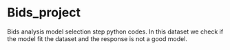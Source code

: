 # Bids_project
Bids analysis model selection step python codes. In this dataset we check if the model fit the dataset and the response is not a good model.
